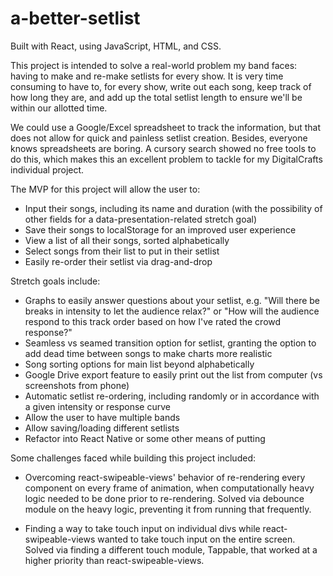 # a-better-setlist

Built with React, using JavaScript, HTML, and CSS.

This project is intended to solve a real-world problem my band faces: having to make and re-make setlists for every show. It is very time consuming to have to, for every show, write out each song, keep track of how long they are, and add up the total setlist length to ensure we'll be within our allotted time.

We could use a Google/Excel spreadsheet to track the information, but that does not allow for quick and painless setlist creation. Besides, everyone knows spreadsheets are boring. A cursory search showed no free tools to do this, which makes this an excellent problem to tackle for my DigitalCrafts individual project.

The MVP for this project will allow the user to:
* Input their songs, including its name and duration (with the possibility of other fields for a data-presentation-related stretch goal)
* Save their songs to localStorage for an improved user experience
* View a list of all their songs, sorted alphabetically
* Select songs from their list to put in their setlist
* Easily re-order their setlist via drag-and-drop

Stretch goals include:
* Graphs to easily answer questions about your setlist, e.g. "Will there be breaks in intensity to let the audience relax?" or "How will the audience respond to this track order based on how I've rated the crowd response?"
* Seamless vs seamed transition option for setlist, granting the option to add dead time between songs to make charts more realistic
* Song sorting options for main list beyond alphabetically
* Google Drive export feature to easily print out the list from computer (vs screenshots from phone)
* Automatic setlist re-ordering, including randomly or in accordance with a given intensity or response curve
* Allow the user to have multiple bands
* Allow saving/loading different setlists
* Refactor into React Native or some other means of putting

Some challenges faced while building this project included:
* Overcoming react-swipeable-views' behavior of re-rendering every component on every frame of animation, when computationally heavy logic needed to be done prior to re-rendering. Solved via debounce module on the heavy logic, preventing it from running that frequently.

* Finding a way to take touch input on individual divs while react-swipeable-views wanted to take touch input on the entire screen. Solved via finding a different touch module, Tappable, that worked at a higher priority than react-swipeable-views.
